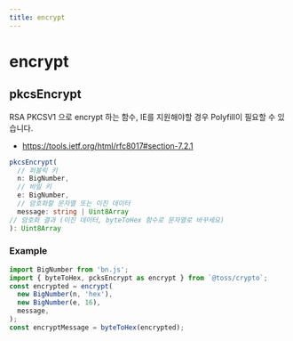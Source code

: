 ```yaml
---
title: encrypt
---
```


# encrypt

## pkcsEncrypt

RSA PKCSV1 으로 encrypt 하는 함수, IE를 지원해야할 경우 Polyfill이 필요할 수 있습니다.

- https://tools.ietf.org/html/rfc8017#section-7.2.1

```typescript
pkcsEncrypt(
  // 퍼블릭 키
  n: BigNumber,
  // 비밀 키
  e: BigNumber,
  // 암호화할 문자열 또는 이진 데이터
  message: string | Uint8Array
// 암호화 결과 (이진 데이터, byteToHex 함수로 문자열로 바꾸세요)
): Uint8Array
```

### Example

```typescript
import BigNumber from 'bn.js';
import { byteToHex, pcksEncrypt as encrypt } from `@toss/crypto`;
const encrypted = encrypt(
  new BigNumber(n, 'hex'),
  new BigNumber(e, 16),
  message,
);
const encryptMessage = byteToHex(encrypted);
```
